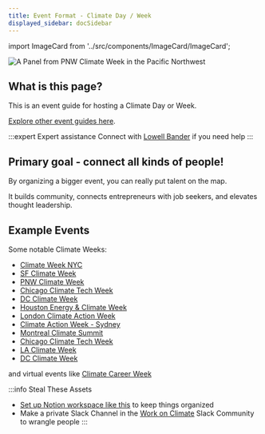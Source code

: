 ```yaml
---
title: Event Format - Climate Day / Week
displayed_sidebar: docSidebar
---
```

import ImageCard from '../src/components/ImageCard/ImageCard';

![A Panel from PNW Climate Week in the Pacific Northwest](/img/pnw-climate-week-event.png)

## What is this page?

This is an event guide for hosting a Climate Day or Week.

[Explore other event guides here](event-guide).


:::expert Expert assistance
Connect with [Lowell Bander](https://linkedin.com/in/lowellbander) if you need help
:::

## Primary goal - connect all kinds of people!

By organizing a bigger event, you can really put talent on the map.

It builds community, connects entrepreneurs with job seekers, and elevates thought leadership.

## Example Events

Some notable Climate Weeks:

- [Climate Week NYC](https://www.climateweeknyc.org/)
- [SF Climate Week](https://www.sfclimateweek.org/)
- [PNW Climate Week](https://www.pnwclimateweek.org/)
- [Chicago Climate Tech Week](https://gotechchicago.com/climateweek/)
- [DC Climate Week](https://www.dcclimateweek.com/)
- [Houston Energy & Climate Week](https://climateweekhouston.com/)
- [London Climate Action Week](https://www.londonclimateactionweek.org/)
- [Climate Action Week - Sydney](https://www.caw.sydney)
- [Montreal Climate Summit](https://sommetclimatmtl.com/)
- [Chicago Climate Tech Week](https://gotechchicago.com/climateweek/)
- [LA Climate Week](https://laclimateweek.com/)
- [DC Climate Week](https://www.dcclimateweek.com/)

and virtual events like [Climate Career Week](https://www.climatecareerweek.org/)

:::info Steal These Assets
- [Set up Notion workspace like this](https://www.notion.so/native/seattleclimatetech/PNW-Climate-Week-2024-49f06d99a199415fb8a3b955bb42efbe) to keep things organized
- Make a private Slack Channel in the [Work on Climate](https://workonclimate.org) Slack Community to wrangle people 
:::
